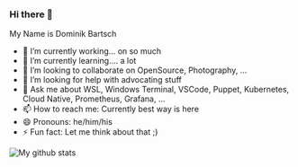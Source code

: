 ### Hi there 👋

My Name is Dominik Bartsch 

- 🔭 I’m currently working... on so much
- 🌱 I’m currently learning.... a lot
- 👯 I’m looking to collaborate on OpenSource, Photography, ...
- 🤔 I’m looking for help with advocating stuff
- 💬 Ask me about WSL, Windows Terminal, VSCode, Puppet, Kubernetes, Cloud Native, Prometheus, Grafana, ...
- 📫 How to reach me: Currently best way is here
- 😄 Pronouns: he/him/his
- ⚡ Fun fact: Let me think about that ;)

![My github stats](https://github-readme-stats.vercel.app/api?username=dominik-ba&show_icons=true)
